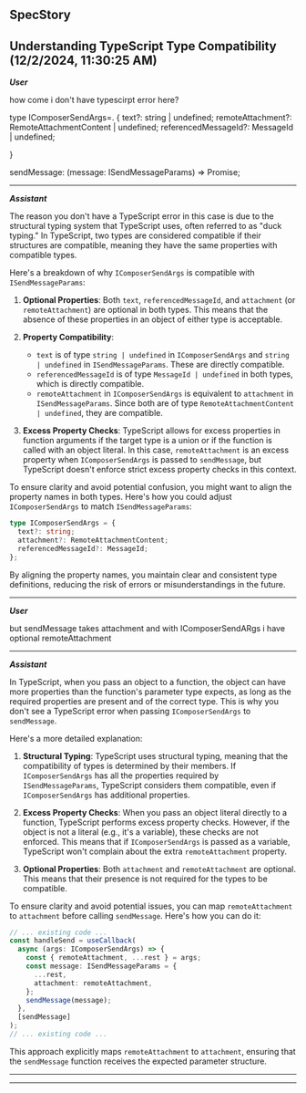 ## SpecStory

## Understanding TypeScript Type Compatibility (12/2/2024, 11:30:25 AM)

_**User**_

how come i don't have typescirpt error here?

type IComposerSendArgs=. {
    text?: string | undefined;
    remoteAttachment?: RemoteAttachmentContent | undefined;
    referencedMessageId?: MessageId | undefined;

}



sendMessage: (message: ISendMessageParams) => Promise<void>;

---

_**Assistant**_

The reason you don't have a TypeScript error in this case is due to the structural typing system that TypeScript uses, often referred to as "duck typing." In TypeScript, two types are considered compatible if their structures are compatible, meaning they have the same properties with compatible types.

Here's a breakdown of why `IComposerSendArgs` is compatible with `ISendMessageParams`:

1. **Optional Properties**: Both `text`, `referencedMessageId`, and `attachment` (or `remoteAttachment`) are optional in both types. This means that the absence of these properties in an object of either type is acceptable.

2. **Property Compatibility**:
   - `text` is of type `string | undefined` in `IComposerSendArgs` and `string | undefined` in `ISendMessageParams`. These are directly compatible.
   - `referencedMessageId` is of type `MessageId | undefined` in both types, which is directly compatible.
   - `remoteAttachment` in `IComposerSendArgs` is equivalent to `attachment` in `ISendMessageParams`. Since both are of type `RemoteAttachmentContent | undefined`, they are compatible.

3. **Excess Property Checks**: TypeScript allows for excess properties in function arguments if the target type is a union or if the function is called with an object literal. In this case, `remoteAttachment` is an excess property when `IComposerSendArgs` is passed to `sendMessage`, but TypeScript doesn't enforce strict excess property checks in this context.

To ensure clarity and avoid potential confusion, you might want to align the property names in both types. Here's how you could adjust `IComposerSendArgs` to match `ISendMessageParams`:

```typescript
type IComposerSendArgs = {
  text?: string;
  attachment?: RemoteAttachmentContent;
  referencedMessageId?: MessageId;
};
```

By aligning the property names, you maintain clear and consistent type definitions, reducing the risk of errors or misunderstandings in the future.

---

_**User**_

but sendMessage takes attachment and with IComposerSendARgs i have optional remoteAttachment

---

_**Assistant**_

In TypeScript, when you pass an object to a function, the object can have more properties than the function's parameter type expects, as long as the required properties are present and of the correct type. This is why you don't see a TypeScript error when passing `IComposerSendArgs` to `sendMessage`.

Here's a more detailed explanation:

1. **Structural Typing**: TypeScript uses structural typing, meaning that the compatibility of types is determined by their members. If `IComposerSendArgs` has all the properties required by `ISendMessageParams`, TypeScript considers them compatible, even if `IComposerSendArgs` has additional properties.

2. **Excess Property Checks**: When you pass an object literal directly to a function, TypeScript performs excess property checks. However, if the object is not a literal (e.g., it's a variable), these checks are not enforced. This means that if `IComposerSendArgs` is passed as a variable, TypeScript won't complain about the extra `remoteAttachment` property.

3. **Optional Properties**: Both `attachment` and `remoteAttachment` are optional. This means that their presence is not required for the types to be compatible.

To ensure clarity and avoid potential issues, you can map `remoteAttachment` to `attachment` before calling `sendMessage`. Here's how you can do it:

```typescript
// ... existing code ...
const handleSend = useCallback(
  async (args: IComposerSendArgs) => {
    const { remoteAttachment, ...rest } = args;
    const message: ISendMessageParams = {
      ...rest,
      attachment: remoteAttachment,
    };
    sendMessage(message);
  },
  [sendMessage]
);
// ... existing code ...
```

This approach explicitly maps `remoteAttachment` to `attachment`, ensuring that the `sendMessage` function receives the expected parameter structure.

---



---

